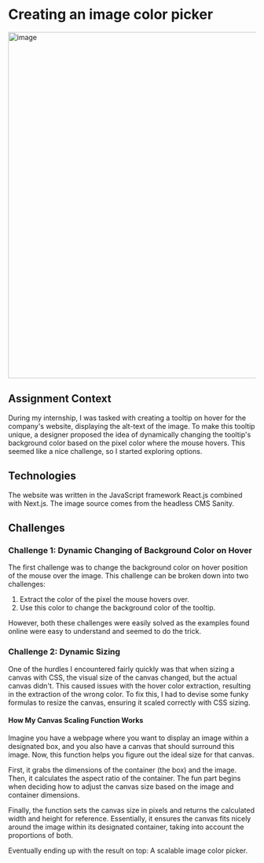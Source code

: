# Creating an image color picker
<img width="704" alt="image" src="https://github.com/Chazzers/img-color-picker/assets/33430669/b314db19-7ac9-46c3-94f8-fa4e67f73bfe">

## Assignment Context

During my internship, I was tasked with creating a tooltip on hover for the company's website, displaying the alt-text of the image. To make this tooltip unique, a designer proposed the idea of dynamically changing the tooltip's background color based on the pixel color where the mouse hovers. This seemed like a nice challenge, so I started exploring options.

## Technologies

The website was written in the JavaScript framework React.js combined with Next.js. The image source comes from the headless CMS Sanity.

## Challenges

### Challenge 1: Dynamic Changing of Background Color on Hover

The first challenge was to change the background color on hover position of the mouse over the image. This challenge can be broken down into two challenges:

1. Extract the color of the pixel the mouse hovers over.
2. Use this color to change the background color of the tooltip.

However, both these challenges were easily solved as the examples found online were easy to understand and seemed to do the trick.

### Challenge 2: Dynamic Sizing

One of the hurdles I encountered fairly quickly was that when sizing a canvas with CSS, the visual size of the canvas changed, but the actual canvas didn't. This caused issues with the hover color extraction, resulting in the extraction of the wrong color. To fix this, I had to devise some funky formulas to resize the canvas, ensuring it scaled correctly with CSS sizing.

#### How My Canvas Scaling Function Works

Imagine you have a webpage where you want to display an image within a designated box, and you also have a canvas that should surround this image. Now, this function helps you figure out the ideal size for that canvas.

First, it grabs the dimensions of the container (the box) and the image. Then, it calculates the aspect ratio of the container. The fun part begins when deciding how to adjust the canvas size based on the image and container dimensions.

Finally, the function sets the canvas size in pixels and returns the calculated width and height for reference. Essentially, it ensures the canvas fits nicely around the image within its designated container, taking into account the proportions of both.

Eventually ending up with the result on top: A scalable image color picker.
